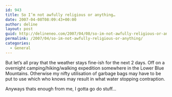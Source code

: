 ```yaml
---
id: 943
title: So I’m not awfully religious or anything…
date: 2007-04-08T08:09:43+00:00
author: deline
layout: post
guid: http://delineneo.com/2007/04/08/so-im-not-awfully-religious-or-anything/
permalink: /2007/04/so-im-not-awfully-religious-or-anything/
categories:
  - General
---
```

But let&#8217;s all pray that the weather stays fine-ish for the next 2 days. Off on a overnight camping/hiking/walking expedition somewhere in the Lower Blue Mountains. Otherwise my nifty utilisation of garbage bags may have to be put to use which who knows may result in what water stopping contraption.

Anyways thats enough from me, I gotta go do stuff&#8230;